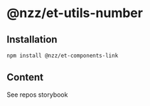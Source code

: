 # @nzz/et-utils-number

## Installation

```
npm install @nzz/et-components-link
```

## Content

See repos storybook
